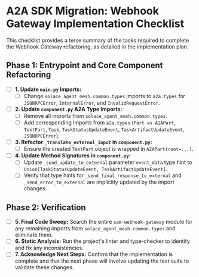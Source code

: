# A2A SDK Migration: Webhook Gateway Implementation Checklist

This checklist provides a terse summary of the tasks required to complete the Webhook Gateway refactoring, as detailed in the implementation plan.

## Phase 1: Entrypoint and Core Component Refactoring

- [ ] **1. Update `main.py` Imports:**
    - [ ] Change `solace_agent_mesh.common.types` imports to `a2a.types` for `JSONRPCError`, `InternalError`, and `InvalidRequestError`.

- [ ] **2. Update `component.py` A2A Type Imports:**
    - [ ] Remove all imports from `solace_agent_mesh.common.types`.
    - [ ] Add corresponding imports from `a2a.types` (`Part as A2APart`, `TextPart`, `Task`, `TaskStatusUpdateEvent`, `TaskArtifactUpdateEvent`, `JSONRPCError`).

- [ ] **3. Refactor `_translate_external_input` in `component.py`:**
    - [ ] Ensure the created `TextPart` object is wrapped in `A2APart(root=...)`.

- [ ] **4. Update Method Signatures in `component.py`:**
    - [ ] Update `_send_update_to_external` parameter `event_data` type hint to `Union[TaskStatusUpdateEvent, TaskArtifactUpdateEvent]`.
    - [ ] Verify that type hints for `_send_final_response_to_external` and `_send_error_to_external` are implicitly updated by the import changes.

## Phase 2: Verification

- [ ] **5. Final Code Sweep:** Search the entire `sam-webhook-gateway` module for any remaining imports from `solace_agent_mesh.common.types` and eliminate them.
- [ ] **6. Static Analysis:** Run the project's linter and type-checker to identify and fix any inconsistencies.
- [ ] **7. Acknowledge Next Steps:** Confirm that the implementation is complete and that the next phase will involve updating the test suite to validate these changes.
